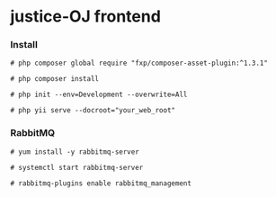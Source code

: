 # justice-OJ frontend

### Install

```
# php composer global require "fxp/composer-asset-plugin:^1.3.1"

# php composer install

# php init --env=Development --overwrite=All

# php yii serve --docroot="your_web_root"
```

### RabbitMQ

```
# yum install -y rabbitmq-server

# systemctl start rabbitmq-server

# rabbitmq-plugins enable rabbitmq_management


```
